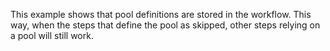 This example shows that pool definitions are stored in the workflow.
This way, when the steps that define the pool as skipped,
other steps relying on a pool will still work.
